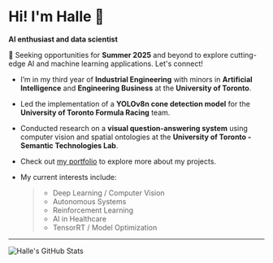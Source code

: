 # Hi! I'm Halle 👋

**AI enthusiast and data scientist**

🔎 Seeking opportunities for **Summer 2025** and beyond to explore cutting-edge AI and machine learning applications. Let's connect!

- I’m in my third year of **Industrial Engineering** with minors in **Artificial Intelligence** and **Engineering Business** at the **University of Toronto**.
- Led the implementation of a **YOLOv8n cone detection model** for the **University of Toronto Formula Racing** team.
- Conducted research on a **visual question-answering system** using computer vision and spatial ontologies at the **University of Toronto - Semantic Technologies Lab**.
- Check out [my portfolio](https://github.com/halle-tae) to explore more about my projects.
- My current interests include:

  > - Deep Learning / Computer Vision  
  > - Autonomous Systems  
  > - Reinforcement Learning  
  > - AI in Healthcare  
  > - TensorRT / Model Optimization  

---

![Halle's GitHub Stats](https://github-readme-stats.vercel.app/api/top-langs/?username=halle-tae&layout=compact&theme=radical)
